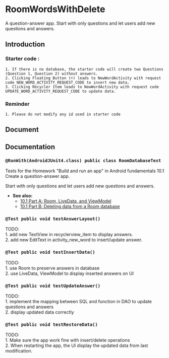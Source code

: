 RoomWordsWithDelete
================

A question-answer app. 
Start with only questions and let users add new questions and answers.

Introduction
------------
### Starter code :
    1. If there is no database, the starter code will create two Questions (Question 1, Question 2) without answers.
    2. Clicking Floating Button (+) leads to NewWordActivity with request code NEW_WORD_ACTIVITY_REQUEST_CODE to insert new data.
    3. Clicking Recycler Item leads to NewWordActivity with request code UPDATE_WORD_ACTIVITY_REQUEST_CODE to update data.

### Reminder
    1. Please do not modify any id used in starter code


Document
------
## Documentation

### `@RunWith(AndroidJUnit4.class) public class RoomDatabaseTest`

Tests for the Homework "Build and run an app" in Android fundamentals 10.1 Create a question-answer app. 

Start with only questions and let users add new questions and answers. 

 * **See also:**
   * <a href="https://codelabs.developers.google.com/codelabs/android-training-livedata-viewmodel/#18">10.1 Part A: Room, LiveData, and ViewModel</a>
   * <a href="https://codelabs.developers.google.com/codelabs/android-training-room-delete-data/index.html?index=..%2F..%2Fandroid-training#12">10.1 Part B: Deleting data from a Room database</a>

### `@Test public void testAnswerLayout()`

TODO: 
<br> 1. add new TextView in recyclerview_item to display answers. <br> 2. add new EditText in activity_new_word to insert/update answer.

### `@Test public void testInsertData()`

TODO: 
<br>1. use Room to preserve answers in database 
<br>2. use LiveData, ViewModel to display inserted answers on UI

### `@Test public void testUpdateAnswer()`

TODO: 
<br>1. implement the mapping between SQL and function in DAO to update questions and answers 
<br>2. display updated data correctly

### `@Test public void testRestoreData()`

TODO: 
<br>1. Make sure the app work fine with insert/delete operations 
<br>2. When restarting the app, the UI display the updated data from last modification.